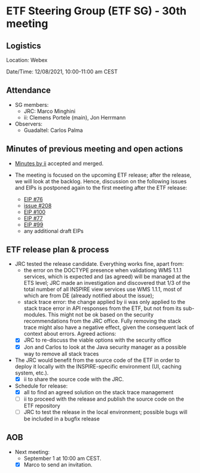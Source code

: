 # ETF Steering Group (ETF SG) - 30th meeting

## Logistics

Location: Webex

Date/Time: 12/08/2021, 10:00-11:00 am CEST

## Attendance

- SG members:
  - JRC: Marco Minghini
  - ii: Clemens Portele (main), Jon Herrmann
- Observers:
  - Guadaltel: Carlos Palma

## Minutes of previous meeting and open actions

- [Minutes by ii](https://github.com/etf-validator/governance/blob/master/Meetings/SG/20210223.md) accepted and merged.

- The meeting is focused on the upcoming ETF release; after the release, we will look at the backlog. Hence, discussion on the following issues and EIPs is postponed again to the first meeting after the ETF release:
  - [EIP #76](https://github.com/etf-validator/governance/issues/76)
  - [issue #208](https://github.com/etf-validator/etf-webapp/issues/208)
  - [EIP #100](https://github.com/etf-validator/governance/issues/100)
  - [EIP #77](https://github.com/etf-validator/governance/issues/77)
  - [EIP #99](https://github.com/etf-validator/governance/issues/99)
  - any additional draft EIPs

## ETF release plan & process

- JRC tested the release candidate. Everything works fine, apart from:
  - the error on the DOCTYPE presence when validationg WMS 1.1.1 services, which is expected and (as agreed) will be managed at the ETS level; JRC made an investigation and discovered that 1/3 of the total number of all INSPIRE view services use WMS 1.1.1, most of which are from DE (already notified about the issue);
  - stack trace error: the change applied by ii was only applied to the stack trace error in API responses from the ETF, but not from its sub-modules. This might not be ok based on the security recommendations from the JRC office. Fully removing the stack trace might also have a negative effect, given the consequent lack of context about errors. Agreed actions:
  - [X] JRC to re-discuss the viable options with the security office
  - [X] Jon and Carlos to look at the Java security manager as a possible way to remove all stack traces

- The JRC would benefit from the source code of the ETF in order to deploy it locally with the INSPIRE-specific environment (UI, caching system, etc.).
  - [X] ii to share the source code with the JRC.

- Schedule for release:
  - [X] all to find an agreed solution on the stack trace management
  - [ ] ii to proceed with the release and publish the source code on the ETF repository
  - [ ] JRC to test the release in the local environment; possible bugs will be included in a bugfix release

## AOB

- Next meeting:
  - September 1 at 10:00 am CEST.
  - [X] Marco to send an invitation.
